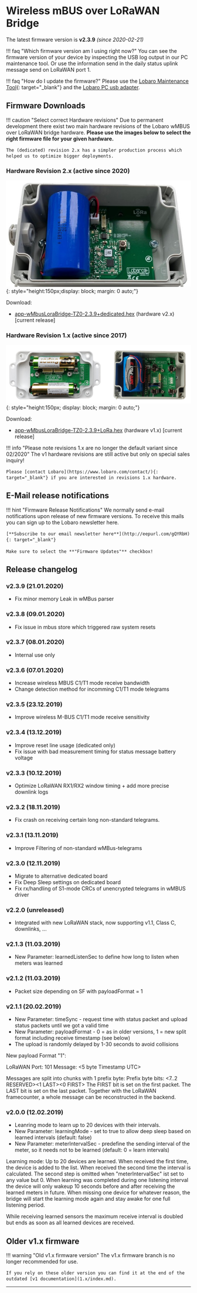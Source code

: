 # Wireless mBUS over LoRaWAN Bridge

The latest firmware version is **v2.3.9** *(since 2020-02-21)*

!!! faq "Which firmware version am I using right now?"
    You can see the firmware version of your device by inspecting the USB log output in our PC maintenance tool. Or use the information
    send in the daily status uplink message send on LoRaWAN port 1.
    
!!! faq "How do I update the firmware?"
    Please use the [Lobaro Maintenance Tool](../../tools/lobaro-tool.md){: target="_blank"} and the [Lobaro PC usb adapter](../../tools/usb-config-adapter.md).

## Firmware Downloads

!!! caution "Select correct Hardware revisions"
    Due to permanent development there exist two main hardware revisions of the Lobaro wMBUS over LoRaWAN bridge hardware.
    **Please use the images below to select the right firmware file for your given hardware.**
    
    The (dedicated) revision 2.x has a simpler production process which helped us to optimize bigger deployments. 

 
### Hardware Revision 2.x (active since 2020)

![wMBUS LoRaWAN bride HW Rev2](files/Lobaro-wMBus-LoRaWAN-v2-Housing-open.jpg){: style="height:150px;display: block; margin: 0 auto;"}

Download: 

* [app-wMbusLoraBridge-TZ0-2.3.9+dedicated.hex](firmware/app-wMbusLoraBridge-TZ0-2.3.9+dedicated.hex) (hardware v2.x) [current release]


### Hardware Revision 1.x (active since 2017)

![wMBUS LoRaWAN bride HW Rev1](files/Lobaro-wMBus-LoRaWAN-v1-Housings-open.jpg){: style="height:150px; display: block; margin: 0 auto;"}

Download:

* [app-wMbusLoraBridge-TZ0-2.3.9+LoRa.hex](firmware/app-wMbusLoraBridge-TZ0-2.3.9+LoRa.hex) (hardware v1.x) [current release]

!!! info "Please note revisions 1.x are no longer the default variant since 02/2020"
    The v1 hardware revisions are still active but only on special sales inquiry! 
    
    Please [contact Lobaro](https://www.lobaro.com/contact/){: target="_blank"} if you are interested in revisions 1.x hardware.

## E-Mail release notifications 

!!! hint "Firmware Release Notifications"
    We normally send e-mail notifications upon release of new firmware versions. To receive this mails you can sign up
    to the Lobaro newsletter here.
    
    [**Subscribe to our email newsletter here**](http://eepurl.com/gQYRbH){: target="_blank"} 
    
    Make sure to select the **"Firmware Updates"** checkbox!    
    
## Release changelog

### v2.3.9 (21.01.2020)
- Fix minor memory Leak in wMBus parser 

### v2.3.8 (09.01.2020)
- Fix issue in mbus store which triggered raw system resets

### v2.3.7 (08.01.2020)
- Internal use only

### v2.3.6 (07.01.2020)
- Increase wireless MBUS C1/T1 mode receive bandwidth
- Change detection method for incomming C1/T1 mode telegrams

### v2.3.5 (23.12.2019)
- Improve wireless M-BUS C1/T1 mode receive sensitivity

### v2.3.4 (13.12.2019)
- Improve reset line usage (dedicated only)
- Fix issue with bad measurement timing for status message battery voltage 

### v2.3.3 (10.12.2019)
- Optimize LoRaWAN RX1/RX2 window timing + add more precise downlink logs

### v2.3.2 (18.11.2019)
- Fix crash on receiving certain long non-standard telegrams.

### v2.3.1 (13.11.2019)
- Improve Filtering of non-standard wMBus-telegrams

### v2.3.0 (12.11.2019)
- Migrate to alternative dedicated board
- Fix Deep Sleep settings on dedicated board
- Fix rx/handling of S1-mode CRCs of unencrypted telegrams in wMBUS driver

### v2.2.0 (unreleased)
- Integrated with new LoRaWAN stack, now supporting v1.1, Class C, downlinks, ...

### v2.1.3 (11.03.2019)
- New Parameter: learnedListenSec to define how long to listen when meters was learned

### v2.1.2 (11.03.2019)
- Packet size depending on SF with payloadFormat = 1

### v2.1.1 (20.02.2019)
- New Parameter: timeSync - request time with status packet and upload status packets until we got a valid time
- New Parameter: payloadFormat - 0 = as in older versions, 1 = new split format including receive timestamp (see below)
- The upload is randomly delayed by 1-30 seconds to avoid collisions

New payload Format "1":

LoRaWAN Port: 101
Message: <5 byte Timestamp UTC><raw wMbus Telegramm>

Messages are split into chunks with 1 prefix byte:
Prefix byte bits: <7..2 RESERVED><1 LAST><0 FIRST>
The FIRST bit is set on the first packet.
The LAST bit is set on the last packet.
Together with the LoRaWAN framecounter, a whole message can be reconstructed in the backend.

### v2.0.0 (12.02.2019)
- Leanring mode to learn up to 20 devices with their intervals.
- New Parameter: learningMode - set to true to allow deep sleep based on learned intervals (default: false)
- New Parameter: meterIntervalSec - predefine the sending interval of the meter, so it needs not to be learned (default: 0 = learn intervals)

Learning mode:
Up to 20 devices are learned. When received the first time, the device is added to the list. When received the second time the interval is calculated.
The second step is omitted when "meterIntervalSec" ist set to any value but 0.
When learning was completed during one listening interval the device will only wakeup 10 seconds before and after receiving the learned meters in future.
When missing one device for whatever reason, the bridge will start the learning mode again and stay awake for one full listening period.

While receiving learned sensors the maximum receive interval is doubled but ends as soon as all learned devices are received.

## Older v1.x firmware

!!! warning "Old v1.x firmware version"
    The v1.x firmware branch is no longer recommended for use. 
    
    If you rely on these older version you can find it at the end of the outdated [v1 documentation](1.x/index.md).
    

---

